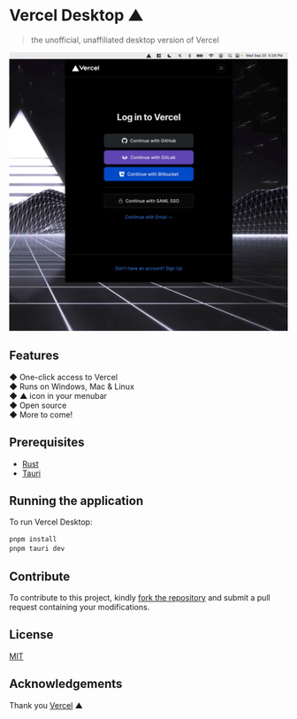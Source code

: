 # Vercel Desktop ▲

> the unofficial, unaffiliated desktop version of Vercel

<p align="center">
  <img src="./screenshot.png" alt="Vercel Desktop" />
</p>

## Features

<div>
  ◆ One-click access to Vercel
</div>
<div>
  ◆ Runs on Windows, Mac & Linux
</div>
<div>
  ◆ ▲ icon in your menubar</div>
<div>
  ◆ Open source</div>
<div>
  ◆ More to come!
</div>

## Prerequisites

- [Rust](https://www.rust-lang.org)
- [Tauri](https://tauri.app)

## Running the application

To run Vercel Desktop:

```sh
pnpm install
pnpm tauri dev
```

## Contribute

To contribute to this project, kindly [fork the repository](https://github.com/ctate/vercel-desktop/fork) and submit a pull request containing your modifications.

## License

[MIT](./mit)

## Acknowledgements

Thank you [Vercel](https://vercel.com) ▲
